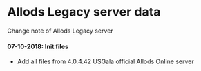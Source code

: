 # Allods Legacy server data

Change note of Allods Legacy server

#### 07-10-2018: Init files
+ Add all files from 4.0.4.42 USGala official Allods Online server
